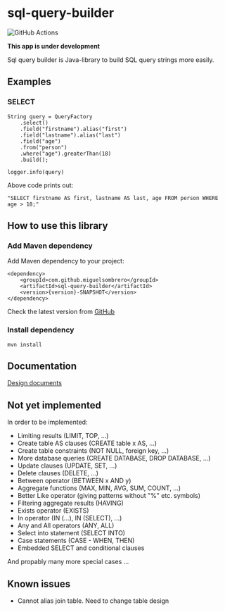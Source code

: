 # sql-query-builder

![GitHub Actions](https://github.com/MiguelSombrero/sql-query-builder/workflows/Java%20CI%20with%20Maven/badge.svg)

**This app is under development**

Sql query builder is Java-library to build SQL query strings more easily.

## Examples

### SELECT

    String query = QueryFactory
        .select()
        .field("firstname").alias("first")
        .field("lastname").alias("last")
        .field("age")
        .from("person")
        .where("age").greaterThan(18)
        .build();

    logger.info(query)
    
Above code prints out:

    "SELECT firstname AS first, lastname AS last, age FROM person WHERE age > 18;"
    
## How to use this library

### Add Maven dependency

Add Maven dependency to your project:

    <dependency>
        <groupId>com.github.miguelsombrero</groupId>
        <artifactId>sql-query-builder</artifactId>
        <version>{version}-SNAPSHOT</version>
    </dependency>

Check the latest version from [GitHub](https://github.com/MiguelSombrero/sql-query-builder) 

### Install dependency 

    mvn install

## Documentation

[Design documents](https://github.com/MiguelSombrero/sql-query-builder/tree/develop/docs/design.md)

## Not yet implemented

In order to be implemented:
- Limiting results (LIMIT, TOP, ...)
- Create table AS clauses (CREATE table x AS, ...)
- Create table constraints (NOT NULL, foreign key, ...)
- More database queries (CREATE DATABASE, DROP DATABASE, ...) 
- Update clauses (UPDATE, SET, ...)
- Delete clauses (DELETE, ...)
- Between operator (BETWEEN x AND y)
- Aggregate functions (MAX, MIN, AVG, SUM, COUNT, ...)
- Better Like operator (giving patterns without "%" etc. symbols)
- Filtering aggregate results (HAVING)
- Exists operator (EXISTS)
- In operator (IN (...), IN (SELECT), ...)
- Any and All operators (ANY, ALL)
- Select into statement (SELECT INTO)
- Case statements (CASE - WHEN, THEN)
- Embedded SELECT and conditional clauses

And propably many more special cases ...

## Known issues

- Cannot alias join table. Need to change table design
